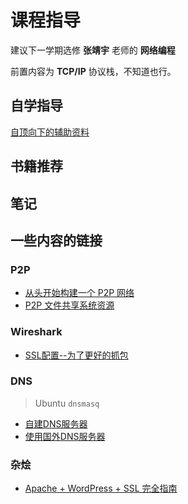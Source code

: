 # 课程指导

建议下一学期选修 **张靖宇** 老师的 **网络编程**

前置内容为 **TCP/IP** 协议栈，不知道也行。
## 自学指导

[自顶向下的辅助资料](https://wps.pearsoned.com/ecs_kurose_compnetw_6/)

## 书籍推荐

## 笔记

## 一些内容的链接

### P2P

- [从头开始构建一个 P2P 网络](https://www.infoq.cn/article/wUtQU3ij3xc9_RKr38fH)
- [P2P 文件共享系统资源](https://xorro-p2p.github.io/resources/)

### Wireshark

- [SSL配置--为了更好的抓包](https://hughnew.github.io/Course-Server/#/WireShark_SSL_Decrypt)

### DNS

> Ubuntu `dnsmasq`
- [自建DNS服务器](https://leeyr.com/83.html)
- [使用国外DNS服务器](https://wzyboy.im/post/874.html)

### 杂烩

- [Apache + WordPress + SSL 完全指南](https://wzyboy.im/post/799.html)